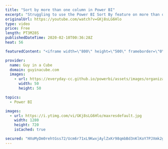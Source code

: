 ```yaml
---
title: "Sort by more than one column in Power BI"
excerpt: "Struggling to use the Power BI Sort By feature on more than one column? Patrick has a trick for you to get it to work.  📢 Become a member: https://guyinacu.be/membership   *******************  Want to take your Power BI skills to the next level? We have training courses available to help you with your"
originalUrl: https://youtube.com/watch?v=GKj8sLG6Hlo
type: video
price: Free
length: PT3M28S
publishedDateTime: 2020-02-10T00:36:28Z
heat: 56

featuredContent: "<iframe width=\"800\" height=\"500\" frameborder=\"0\" src=\"https://www.youtube.com/embed/GKj8sLG6Hlo\" allow=\"accelerometer; autoplay; encrypted-media; gyroscope; picture-in-picture\" allowfullscreen></iframe>"

provider:
  name: Guy in a Cube
  domain: guyinacube.com
  images:
    - url: https://everyday-cc.github.io/powerbi/assets/images/organizations/guyinacube.com-50x50.jpg
      width: 50
      height: 50

topics:
  - Power BI

images:
  - url: https://i.ytimg.com/vi/GKj8sLG6Hlo/maxresdefault.jpg
    width: 1280
    height: 720
    isCached: true

secured: "HXoMyDm0rehtGss72/Ucm6r71xL9KwxjAylZxKr98qmbBd3nKlKoY7PJXmk2gNOqXuaoDg26VoZrMTHSNHYrLSerxrwLAmvpqgvL8dubNmMKzO2JAdvlji9Yikcn88kobQYNKTSomY73xVRGEEqPLsqoNmX6vzXeM+KL/lKSVdNC2Ot5oR9ysIYx2Ev3HqBWi3HJ44ijDslq8u4Qc6iHDdrhdwpVOFHNX4RKzmtrtY4D3fI4SwX1zdVHMNKwbpIgSpZbkRX+FHDydVEpoX3ZWDbLTjA1VZ/ugzD61qlnj0Er6RJ2dHbdzDQi8BjmCajjdZbJ5NVARmxtgy4IFl+NfN5YCS2voi+KnH0gK52A3F6y1N32RVssquV0wJKa7WDg/O17NZWxSlsW118JEzq3wcrLofgYbM13wQD7mAYDQvw=;KY72TVF6nk2DcZMfG+F7hA=="
---
```


